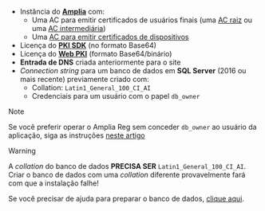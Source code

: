 ﻿* Instância do **[Amplia](../../../amplia/index.md)** com:
  * Uma AC para emitir certificados de usuários finais (uma [AC raiz](../../../amplia/operation/create-root-ca.md) ou uma [AC intermediária](../../../amplia/operation/create-intermediate-ca.md))
  * Uma [AC para emitir certificados de dispositivos](../../../amplia/operation/create-device-ca.md)
* Licença do **[PKI SDK](../../../pki-sdk/index.md)** (no formato Base64)
* Licença do **[Web PKI](../../../web-pki/index.md)** (formato Base64/binário)
* **Entrada de DNS** criada anteriormente para o site
* *Connection string* para um banco de dados em **SQL Server** (2016 ou mais recente) previamente criado com:
  * Collation: `Latin1_General_100_CI_AI`
  * Credenciais para um usuário com o papel `db_owner`

> [!NOTE]
> Se você preferir operar o Amplia Reg sem conceder `db_owner` ao usuário da aplicação, siga as instruções [neste artigo](../unprivileged-db-user.md)

> [!WARNING]
> A *collation* do banco de dados **PRECISA SER** `Latin1_General_100_CI_AI`. Criar o banco de dados com uma *collation* diferente provavelmente fará com que a instalação falhe!

Se você precisar de ajuda para preparar o banco de dados, [clique aqui](../prepare-database.md).
